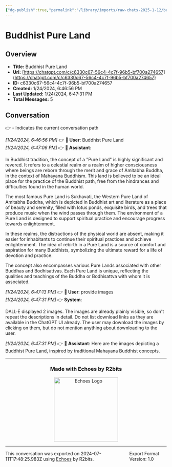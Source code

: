 ```yaml
---
{"dg-publish":true,"permalink":"/library/imports/raw-chats-2025-1-12/buddhist-pure-land/"}
---
```


# Buddhist Pure Land

## Overview
- **Title:** Buddhist Pure Land
- **Url:** [https://chatgpt.com/c/c6330c67-56c4-4c7f-96b5-bf700a274657](https://chatgpt.com/c/c6330c67-56c4-4c7f-96b5-bf700a274657)
- **ID:** c6330c67-56c4-4c7f-96b5-bf700a274657
- **Created:** 1/24/2024, 6:46:56 PM
- **Last Updated:** 1/24/2024, 6:47:31 PM
- **Total Messages:** 5

## Conversation
👉 - Indicates the current conversation path

<i>[1/24/2024, 6:46:56 PM]</i> 👉 <b>👤 User</b>: Buddhist Pure Land<br>
<i>[1/24/2024, 6:47:06 PM]</i> 👉 <b>🤖 Assistant</b>: 

In Buddhist tradition, the concept of a "Pure Land" is highly significant and revered. It refers to a celestial realm or a realm of higher consciousness where beings are reborn through the merit and grace of Amitabha Buddha, in the context of Mahayana Buddhism. This land is believed to be an ideal place for the practice of the Buddhist path, free from the hindrances and difficulties found in the human world.

The most famous Pure Land is Sukhavati, the Western Pure Land of Amitabha Buddha, which is depicted in Buddhist art and literature as a place of beauty and serenity, filled with lotus ponds, exquisite birds, and trees that produce music when the wind passes through them. The environment of a Pure Land is designed to support spiritual practice and encourage progress towards enlightenment.

In these realms, the distractions of the physical world are absent, making it easier for inhabitants to continue their spiritual practices and achieve enlightenment. The idea of rebirth in a Pure Land is a source of comfort and aspiration for many Buddhists, symbolizing the ultimate reward for a life of devotion and practice. 

The concept also encompasses various Pure Lands associated with other Buddhas and Bodhisattvas. Each Pure Land is unique, reflecting the qualities and teachings of the Buddha or Bodhisattva with whom it is associated.<br>

<i>[1/24/2024, 6:47:13 PM]</i> 👉 <b>👤 User</b>: provide images<br>
<i>[1/24/2024, 6:47:31 PM]</i> 👉 <b>System</b>: 

DALL·E displayed 2 images. The images are already plainly visible, so don't repeat the descriptions in detail. Do not list download links as they are available in the ChatGPT UI already. The user may download the images by clicking on them, but do not mention anything about downloading to the user.<br>

<i>[1/24/2024, 6:47:31 PM]</i> 👉 <b>🤖 Assistant</b>: Here are the images depicting a Buddhist Pure Land, inspired by traditional Mahayana Buddhist concepts.<br>

---

<div align="center">

### Made with Echoes by R2bits

<a href="https://echoes.r2bits.com">
  <img src="https://images.squarespace-cdn.com/content/v1/6493af4741c13939d335f0b8/18b27467-2da2-43b7-8d44-234bccf4f462/MINI_ECHOES_LOGO_NORMAL_WHITE_TEXT_SMALL-05-14+%281%29.png?format=300w" alt="Echoes Logo" width="200"/>
</a>

</div>

---

<div style="display: flex; justify-content: space-between;">
  <span>This conversation was exported on 2024-07-11T17:48:25.983Z using <a href="https://echoes.r2bits.com">Echoes</a> by R2bits.</span>
  <span>Export Format Version: 1.0</span>
</div>

